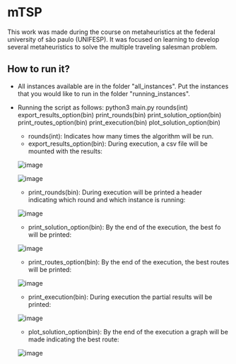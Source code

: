 # mTSP
This work was made during the course on metaheuristics at the federal university of são paulo (UNIFESP).
It was focused on learning to develop several metaheuristics to solve the multiple traveling salesman problem.

## How to run it?
- All instances available are in the folder "all_instances". Put the instances that you would like to run in the folder "running_instances".
- Running the script as follows: python3 main.py rounds(int) export_results_option(bin) print_rounds(bin) print_solution_option(bin) print_routes_option(bin) print_execution(bin) plot_solution_option(bin)

    - rounds(int): Indicates how many times the algorithm will be run.
    - export_results_option(bin): During execution, a csv file will be mounted with the results:
    
    ![image](https://user-images.githubusercontent.com/80294295/182500315-29171906-5075-4e6f-b447-fe7bda2b7161.png)
    
    ![image](https://user-images.githubusercontent.com/80294295/182500432-71d68e06-d743-46bf-a71f-0ff9f98f36f6.png)

    - print_rounds(bin): During execution will be printed a header indicating which round and which instance is running:
    
    ![image](https://user-images.githubusercontent.com/80294295/182500485-6ba40451-3dc0-4a2a-a385-fa6ecfe4e82b.png)

    - print_solution_option(bin): By the end of the execution, the best fo will be printed:
    
    ![image](https://user-images.githubusercontent.com/80294295/182500497-0a28a302-5094-4327-af39-bc5fc574be71.png)

    - print_routes_option(bin): By the end of the execution, the best routes will be printed:
    
    ![image](https://user-images.githubusercontent.com/80294295/182500514-7fcc7540-a34f-46ee-81d8-64eb737ad88f.png)

    - print_execution(bin):  During execution the partial results will be printed:
    
    ![image](https://user-images.githubusercontent.com/80294295/182500533-d9bcd611-85a0-4c2a-86da-5ce49a8c0018.png)

    - plot_solution_option(bin): By the end of the execution a graph will be made indicating the best route:
    
    ![image](https://user-images.githubusercontent.com/80294295/182500577-8b49ebdf-ead7-4790-b526-0bece0ea5a4d.png)
